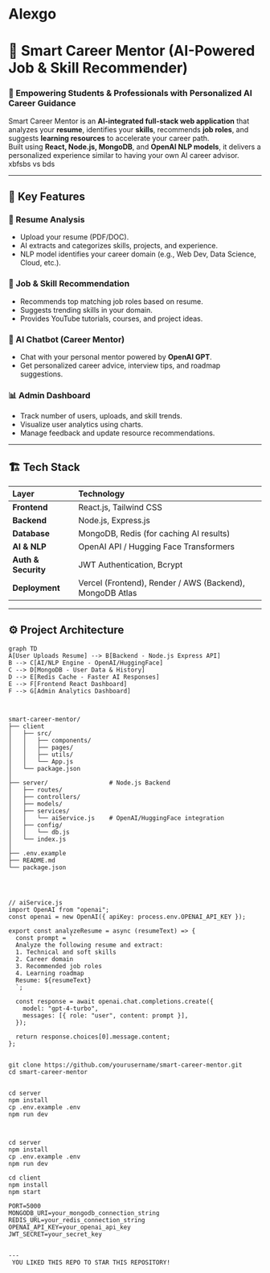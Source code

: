 # Alexgo
# 💼 Smart Career Mentor (AI-Powered Job & Skill Recommender)

### 🚀 Empowering Students & Professionals with Personalized AI Career Guidance

Smart Career Mentor is an **AI-integrated full-stack web application** that analyzes your **resume**, identifies your **skills**, recommends **job roles**, and suggests **learning resources** to accelerate your career path.  
Built using **React, Node.js, MongoDB**, and **OpenAI NLP models**, it delivers a personalized experience similar to having your own AI career advisor. xbfsbs vs bds

---

## 🧠 Key Features

### 🧾 Resume Analysis
- Upload your resume (PDF/DOC).
- AI extracts and categorizes skills, projects, and experience.
- NLP model identifies your career domain (e.g., Web Dev, Data Science, Cloud, etc.).

### 🎯 Job & Skill Recommendation
- Recommends top matching job roles based on resume.
- Suggests trending skills in your domain.
- Provides YouTube tutorials, courses, and project ideas.

### 💬 AI Chatbot (Career Mentor)
- Chat with your personal mentor powered by **OpenAI GPT**.
- Get personalized career advice, interview tips, and roadmap suggestions.

### 📊 Admin Dashboard
- Track number of users, uploads, and skill trends.
- Visualize user analytics using charts.
- Manage feedback and update resource recommendations.

---

## 🏗️ Tech Stack

| Layer | Technology |
|:------|:------------|
| **Frontend** | React.js, Tailwind CSS |
| **Backend** | Node.js, Express.js |
| **Database** | MongoDB, Redis (for caching AI results) |
| **AI & NLP** | OpenAI API / Hugging Face Transformers |
| **Auth & Security** | JWT Authentication, Bcrypt |
| **Deployment** | Vercel (Frontend), Render / AWS (Backend), MongoDB Atlas |

---

## ⚙️ Project Architecture

```mermaid
graph TD
A[User Uploads Resume] --> B[Backend - Node.js Express API]
B --> C[AI/NLP Engine - OpenAI/HuggingFace]
C --> D[MongoDB - User Data & History]
D --> E[Redis Cache - Faster AI Responses]
E --> F[Frontend React Dashboard]
F --> G[Admin Analytics Dashboard]



smart-career-mentor/
├── client
│   ├── src/
│   │   ├── components/
│   │   ├── pages/
│   │   ├── utils/
│   │   └── App.js
│   └── package.json
│
├── server/                 # Node.js Backend
│   ├── routes/
│   ├── controllers/
│   ├── models/
│   ├── services/
│   │   └── aiService.js    # OpenAI/HuggingFace integration
│   ├── config/
│   │   └── db.js
│   └── index.js
│
├── .env.example
├── README.md
└── package.json




// aiService.js
import OpenAI from "openai";
const openai = new OpenAI({ apiKey: process.env.OPENAI_API_KEY });

export const analyzeResume = async (resumeText) => {
  const prompt = `
  Analyze the following resume and extract:
  1. Technical and soft skills
  2. Career domain
  3. Recommended job roles
  4. Learning roadmap
  Resume: ${resumeText}
  `;

  const response = await openai.chat.completions.create({
    model: "gpt-4-turbo",
    messages: [{ role: "user", content: prompt }],
  });

  return response.choices[0].message.content;
};


git clone https://github.com/yourusername/smart-career-mentor.git
cd smart-career-mentor


cd server
npm install
cp .env.example .env
npm run dev



cd server
npm install
cp .env.example .env
npm run dev

cd client
npm install
npm start

PORT=5000
MONGODB_URI=your_mongodb_connection_string
REDIS_URL=your_redis_connection_string
OPENAI_API_KEY=your_openai_api_key
JWT_SECRET=your_secret_key


---
 YOU LIKED THIS REPO TO STAR THIS REPOSITORY!
